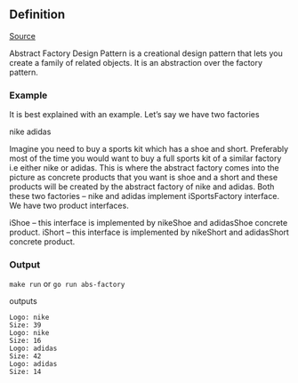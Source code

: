 ## Definition

[Source](https://golangbyexample.com/abstract-factory-design-pattern-go/)

Abstract Factory Design Pattern is a creational design pattern that lets you create a family of related objects. It is an abstraction over the factory pattern. 


### Example

It is best explained with an example. Let’s say we have two factories

nike
adidas

Imagine you need to buy a sports kit which has a shoe and short. Preferably most of the time you would want to buy a full sports kit of a similar factory i.e either nike or adidas. This is where the abstract factory comes into the picture as concrete products that you want is shoe and a short and these products will be created by the abstract factory of nike and adidas.
Both these two factories – nike and adidas implement iSportsFactory interface.
We have two product interfaces.

iShoe – this interface is implemented by nikeShoe and adidasShoe concrete product.
iShort – this interface is implemented by nikeShort and adidasShort concrete product.

### Output

`make run` or `go run abs-factory`

outputs

```
Logo: nike
Size: 39
Logo: nike
Size: 16
Logo: adidas
Size: 42
Logo: adidas
Size: 14
```